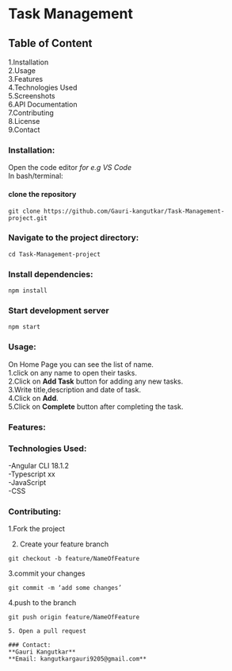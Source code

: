 # Task Management   

## Table of Content  
1.Installation  
2.Usage  
3.Features  
4.Technologies Used  
5.Screenshots  
6.API Documentation  
7.Contributing  
8.License  
9.Contact  
### Installation:  
Open the code editor *for e.g VS Code*  
In bash/terminal:  
#### clone the repository  
```
git clone https://github.com/Gauri-kangutkar/Task-Management-project.git
```
### Navigate to the project directory:
```
cd Task-Management-project
```
### Install dependencies:
```
npm install
```
### Start development server
```
npm start
```
### Usage:
On Home Page you can see the list of name.   
1.click on any name to open their tasks.  
2.Click on **Add Task** button for adding any new tasks.  
3.Write title,description and date of task.  
4.Click on **Add**.  
5.Click on **Complete** button after completing the task.  

### Features:

### Technologies Used:  

-Angular CLI 18.1.2  
-Typescript xx  
-JavaScript  
-CSS  

### Contributing:  

1.Fork the project  

2. Create your feature branch
```
git checkout -b feature/NameOfFeature
```
3.commit your changes  
```
git commit -m ‘add some changes’
```  
4.push to the branch  
```
git push origin feature/NameOfFeature

5. Open a pull request  

### Contact:
**Gauri Kangutkar**
**Email: kangutkargauri9205@gmail.com**


